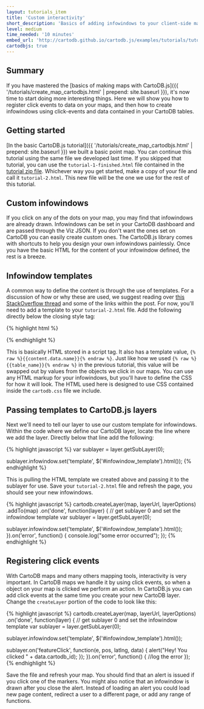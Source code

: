 ```yaml
---
layout: tutorials_item
title: 'Custom interactivity'
short_description: 'Basics of adding infowindows to your client-side maps with CartoDB.js'
level: medium
time_needed: '10 minutes'
embed_url: 'http://cartodb.github.io/cartodb.js/examples/tutorials/tutorial-2.html'
cartodbjs: true
---
```


## Summary

If you have mastered the [basics of making maps with CartoDB.js]({{ '/tutorials/create_map_cartodbjs.html' | prepend: site.baseurl }}), it's now time to start doing more interesting things. Here we will show you how to register click events to data on your maps, and then how to create infowindows using click-events and data contained in your CartoDB tables.

## Getting started

[In the basic CartoDB.js tutorial]({{ '/tutorials/create_map_cartodbjs.html' | prepend: site.baseurl }}) we built a basic point map. You can continue this tutorial using the same file we developed last time. If you skipped that tutorial, you can use the `tutorial-1-finished.html` file contained in the [tutorial zip file](http://cartodb.s3.amazonaws.com/static/tutorial_files/cartodbjs_tutorial_create_map.zip). Whichever way you get started, make a copy of your file and call it `tutorial-2.html`. This new file will be the one we use for the rest of this tutorial.

## Custom infowindows

If you click on any of the dots on your map, you may find that infowindows are already drawn. Infowindows can be set in your CartoDB dashboard and are passed through the Viz JSON. If you don't want the ones set on CartoDB you can easily create custom ones. The CartoDB.js library comes with shortcuts to help you design your own infowindows painlessly. Once you have the basic HTML for the content of your infowindow defined, the rest is a breeze.

## Infowindow templates

A common way to define the content is through the use of templates. For a discussion of how or why these are used, we suggest reading over [this StackOverflow thread](http://stackoverflow.com/questions/4912586/explanation-of-script-type-text-template-script) and some of the links within the post. For now, you'll need to add a template to your `tutorial-2.html` file. Add the following directly below the closing style tag:

{% highlight html %}
<script type="infowindow/html" id="infowindow_template">
  <div class="cartodb-popup">
    <a href="#close" class="cartodb-popup-close-button close">x</a>
     <div class="cartodb-popup-content-wrapper">
       <div class="cartodb-popup-header">
         <img style="width: 100%" src="http://cartodb.com/assets/logos/logos_full_cartodb_light-5ef5e4ff558f4f8d178ab2c8faa231c1.png"></src>
       </div>
       <div class="cartodb-popup-content">
         <!-- content.data contains the field info -->
         <h4>City: </h4>
         <p>{% raw %}{{content.data.name}}{% endraw %}</p>
       </div>
     </div>
     <div class="cartodb-popup-tip-container"></div>
  </div>
</script>
{% endhighlight %}

This is basically HTML stored in a script tag. It also has a template value, `{% raw %}{{content.data.name}}{% endraw %}`. Just like how we used `{% raw %}{{table_name}}{% endraw %}` in the previous tutorial, this value will be swapped out by values from the objects we click in our maps. You can use any HTML markup for your infowindows, but you'll have to define the CSS for how it will look. The HTML used here is designed to use CSS contained inside the `cartodb.css` file we include.

## Passing templates to CartoDB.js layers

Next we'll need to tell our layer to use our custom template for infowindows. Within the code where we define our CartoDB layer, locate the line where we add the layer. Directly below that line add the following:

{% highlight javascript %}
var sublayer = layer.getSubLayer(0);

sublayer.infowindow.set('template', $('#infowindow_template').html());
{% endhighlight %}

This is pulling the HTML template we created above and passing it to the sublayer for use. Save your `tutorial-2.html` file and refresh the page, you should see your new infowindows.

{% highlight javascript %}
cartodb.createLayer(map, layerUrl, layerOptions)
.addTo(map)
.on('done', function(layer) {
  // get sublayer 0 and set the infowindow template
  var sublayer = layer.getSubLayer(0);

  sublayer.infowindow.set('template', $('#infowindow_template').html());
}).on('error', function() {
  console.log("some error occurred");
});
{% endhighlight %}

## Registering click events

With CartoDB maps and many others mapping tools, interactivity is very important. In CartoDB maps we handle it by using click events, so when a object on your map is clicked we perform an action. In CartoDB.js you can add click events at the same time you create your new CartoDB layer. Change the `createLayer` portion of the code to look like this:

{% highlight javascript %}
cartodb.createLayer(map, layerUrl, layerOptions)
  .on('done', function(layer) {
  // get sublayer 0 and set the infowindow template
  var sublayer = layer.getSubLayer(0);

  sublayer.infowindow.set('template', $('#infowindow_template').html());

  sublayer.on('featureClick', function(e, pos, latlng, data) {
    alert("Hey! You clicked " + data.cartodb_id);
  });
}).on('error', function() {
  //log the error
});
{% endhighlight %}

Save the file and refresh your map. You should find that an alert is issued if you click one of the markers. You might also notice that an infowindow is drawn after you close the alert. Instead of loading an alert you could load new page content, redirect a user to a different page, or add any range of functions.
